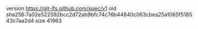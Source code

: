 version https://git-lfs.github.com/spec/v1
oid sha256:7a02e522592bcc2d72ab9bfc74c76b44840c063cbea25a1065f518543c7aa2d4
size 41963
